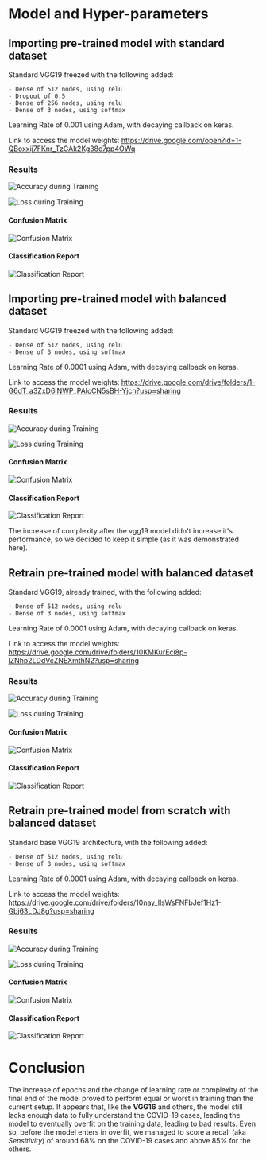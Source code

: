 # Model and Hyper-parameters

<!-- First Model -->

## Importing pre-trained model with standard dataset

Standard VGG19 freezed with the following added:
    
    - Dense of 512 nodes, using relu
    - Dropout of 0.5
    - Dense of 256 nodes, using relu
    - Dense of 3 nodes, using softmax

Learning Rate of 0.001 using Adam, with decaying callback on keras.

Link to access the model weights: https://drive.google.com/open?id=1-QBoxxij7FKnr_TzGAk2Kg38e7pp4OWq



### Results

![Accuracy during Training](acc_vgg19.png "Accuracy during Training")

![Loss during Training](loss_vgg19.png "Loss during Training")


#### Confusion Matrix
![Confusion Matrix](vgg19_cr.png "Confusion Matrix")

#### Classification Report
![Classification Report](vgg19_cm.png "Classification Report")


<!-- Second Model -->

## Importing pre-trained model with balanced dataset

Standard VGG19 freezed with the following added:
    
    - Dense of 512 nodes, using relu
    - Dense of 3 nodes, using softmax

Learning Rate of 0.0001 using Adam, with decaying callback on keras.

Link to access the model weights: https://drive.google.com/drive/folders/1-G6dT_a3ZxD6INWP_PAIcCN5sBH-Yjcn?usp=sharing



### Results

![Accuracy during Training](acc_vgg19_1.png "Accuracy during Training")

![Loss during Training](loss_vgg19_1.png "Loss during Training")


#### Confusion Matrix
![Confusion Matrix](vgg19_1_cr.png "Confusion Matrix")

#### Classification Report
![Classification Report](vgg19_1_cm.png "Classification Report")

The increase of complexity after the vgg19 model didn't increase it's performance, so we decided to keep it simple (as it was demonstrated here).

<!-- Third Model -->

## Retrain pre-trained model with balanced dataset

Standard VGG19, already trained, with the following added:
    
    - Dense of 512 nodes, using relu
    - Dense of 3 nodes, using softmax

Learning Rate of 0.0001 using Adam, with decaying callback on keras.

Link to access the model weights: https://drive.google.com/drive/folders/10KMKurEci8p-lZNhp2LDdVcZNEXmthN2?usp=sharing



### Results

![Accuracy during Training](acc_vgg19_2.png "Accuracy during Training")

![Loss during Training](loss_vgg19_2.png "Loss during Training")


#### Confusion Matrix
![Confusion Matrix](vgg19_2_cr.png "Confusion Matrix")

#### Classification Report
![Classification Report](vgg19_2_cm.png "Classification Report")


<!-- Fourth Model -->

## Retrain pre-trained model from scratch with balanced dataset

Standard base VGG19 architecture, with the following added:
    
    - Dense of 512 nodes, using relu
    - Dense of 3 nodes, using softmax

Learning Rate of 0.0001 using Adam, with decaying callback on keras.

Link to access the model weights: https://drive.google.com/drive/folders/10nay_IlsWsFNFbJef1Hz1-Gbj63LDJ8g?usp=sharing



### Results

![Accuracy during Training](acc_vgg19_3.png "Accuracy during Training")

![Loss during Training](loss_vgg19_3.png "Loss during Training")


#### Confusion Matrix
![Confusion Matrix](vgg19_3_cr.png "Confusion Matrix")

#### Classification Report
![Classification Report](vgg19_3_cm.png "Classification Report")


# Conclusion

The increase of epochs and the change of learning rate or complexity of the final end of the model proved to perform equal or worst in training than the current setup.
It appears that, like the __VGG16__ and others, the model still lacks enough data to fully understand the COVID-19 cases, leading the model to eventually overfit on the training data, leading to bad results. Even so, before the model enters in overfit, we managed to score a recall (aka *Sensitivity*) of around 68% on the COVID-19 cases and above 85% for the others.